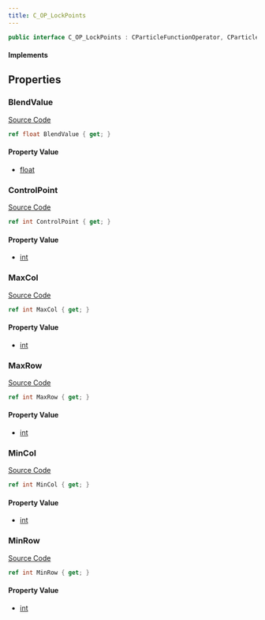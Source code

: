 ```yaml
---
title: C_OP_LockPoints
---
```


```csharp
public interface C_OP_LockPoints : CParticleFunctionOperator, CParticleFunction, ISchemaClass<CParticleFunction>, ISchemaClass<CParticleFunctionOperator>, ISchemaClass<C_OP_LockPoints>, ISchemaField, ISchemaClass, INativeHandle
```

#### Implements

## Properties

### BlendValue

[Source Code](https://github.com/swiftly-solution/swiftlys2/blob/beta/managed/src/SwiftlyS2.Generated/Schemas/Interfaces/C_OP_LockPoints.cs#L26)

```csharp
ref float BlendValue { get; }
```

#### Property Value

- [float](https://learn.microsoft.com/dotnet/api/system.single)

### ControlPoint

[Source Code](https://github.com/swiftly-solution/swiftlys2/blob/beta/managed/src/SwiftlyS2.Generated/Schemas/Interfaces/C_OP_LockPoints.cs#L24)

```csharp
ref int ControlPoint { get; }
```

#### Property Value

- [int](https://learn.microsoft.com/dotnet/api/system.int32)

### MaxCol

[Source Code](https://github.com/swiftly-solution/swiftlys2/blob/beta/managed/src/SwiftlyS2.Generated/Schemas/Interfaces/C_OP_LockPoints.cs#L18)

```csharp
ref int MaxCol { get; }
```

#### Property Value

- [int](https://learn.microsoft.com/dotnet/api/system.int32)

### MaxRow

[Source Code](https://github.com/swiftly-solution/swiftlys2/blob/beta/managed/src/SwiftlyS2.Generated/Schemas/Interfaces/C_OP_LockPoints.cs#L22)

```csharp
ref int MaxRow { get; }
```

#### Property Value

- [int](https://learn.microsoft.com/dotnet/api/system.int32)

### MinCol

[Source Code](https://github.com/swiftly-solution/swiftlys2/blob/beta/managed/src/SwiftlyS2.Generated/Schemas/Interfaces/C_OP_LockPoints.cs#L16)

```csharp
ref int MinCol { get; }
```

#### Property Value

- [int](https://learn.microsoft.com/dotnet/api/system.int32)

### MinRow

[Source Code](https://github.com/swiftly-solution/swiftlys2/blob/beta/managed/src/SwiftlyS2.Generated/Schemas/Interfaces/C_OP_LockPoints.cs#L20)

```csharp
ref int MinRow { get; }
```

#### Property Value

- [int](https://learn.microsoft.com/dotnet/api/system.int32)

